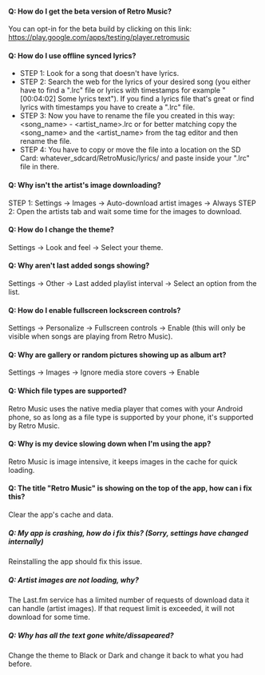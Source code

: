 #### Q: How do I get the beta version of Retro Music?
You can opt-in for the beta build by clicking on this link: https://play.google.com/apps/testing/player.retromusic

#### Q: How do I use offline synced lyrics?
- STEP 1: Look for a song that doesn't have lyrics.
- STEP 2: Search the web for the lyrics of your desired song (you either have to find a ".lrc" file or lyrics with timestamps for example "[00:04:02] Some lyrics text"). If you find a lyrics file that's great or find lyrics with timestamps you have to create a ".lrc" file. 
- STEP 3: Now you have to rename the file you created in this way: <song_name> - <artist_name>.lrc or for better matching copy the <song_name> and the <artist_name> from the tag editor and then rename the file.
- STEP 4: You have to copy or move the file into a location on the SD Card: whatever_sdcard/RetroMusic/lyrics/ and paste inside your ".lrc" file in there.

#### Q: Why isn't the artist's image downloading?
STEP 1: Settings -> Images -> Auto-download artist images -> Always
STEP 2: Open the artists tab and wait some time for the images to download.

#### Q: How do I change the theme?
Settings -> Look and feel -> Select your theme.

#### Q: Why aren't last added songs showing?
Settings -> Other -> Last added playlist interval -> Select an option from the list.

#### Q: How do I enable fullscreen lockscreen controls?
Settings -> Personalize -> Fullscreen controls -> Enable (this will only be visible when songs are playing from Retro Music).

#### Q: Why are gallery or random pictures showing up as album art?
Settings -> Images -> Ignore media store covers -> Enable

#### Q: Which file types are supported?
Retro Music uses the native media player that comes with your Android phone, so as long as a file type is supported by your phone, it's supported by Retro Music.

#### Q: Why is my device slowing down when I'm using the app?
Retro Music is image intensive, it keeps images in the cache for quick loading.

#### Q: The title "Retro Music" is showing on the top of the app, how can i fix this? 
Clear the app's cache and data.

##### Q: My app is crashing, how do i fix this? (Sorry, settings have changed internally) 
Reinstalling the app should fix this issue. 

##### Q: Artist images are not loading, why? 
The Last.fm service has a limited number of requests of download data it can handle (artist images). If that request limit is exceeded, it will not download for some time.

##### Q: Why has all the text gone white/dissapeared? 
Change the theme to Black or Dark and change it back to what you had before.
